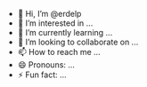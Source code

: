 - 👋 Hi, I’m @erdelp
- 👀 I’m interested in ...
- 🌱 I’m currently learning ...
- 💞️ I’m looking to collaborate on ...
- 📫 How to reach me ...
- 😄 Pronouns: ...
- ⚡ Fun fact: ...

<!---
erdelp/erdelp is a ✨ special ✨ repository because its `README.md` (this file) appears on your GitHub profile.
You can click the Preview link to take a look at your changes.
--->
